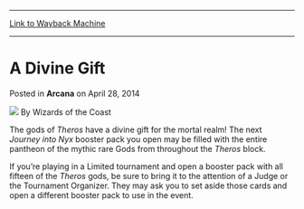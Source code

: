 
---
[Link to Wayback Machine](https://web.archive.org/web/20210429020339/https://magic.wizards.com/en/articles/archive/arcana/divine-gift-2014-04-28-0)

[_metadata_:author]:- "Wizards of the Coast"
[_metadata_:description]:- "The gods of Theros have a divine gift for the mortal realm! The next Journey into Nyx booster pack you open may be filled with the entire pantheon of the mythic rare Gods from throughout the Theros block.If you’re playing in a Limited tournament and open a booster pack with all fifteen of the Theros gods, be sure to bring it to the attention of a Judge or the Tournament"
[_metadata_:generator]:- "Drupal 7 (http://drupal.org)"
[_metadata_:node]:- "652271"
[_metadata_:publish_date]:- "2014-04-28"
[_metadata_:source]:- "div-main-content"
[_metadata_:title]:- "A Divine Gift"
[_metadata_:wayback_capture_timestamp]:- "2021-04-29 02:03:39"
[_metadata_:wayback_raw_url]:- "https://web.archive.org/web/20210429020339id_/https://magic.wizards.com/en/articles/archive/arcana/divine-gift-2014-04-28-0"
[_metadata_:wayback_url]:- "https://magic.wizards.com/en/articles/archive/arcana/divine-gift-2014-04-28-0"
---


A Divine Gift
=============



 Posted in **Arcana**
 on April 28, 2014 






![](https://media.magic.wizards.com/styles/auth_small/public/images/person/wizards_author.jpg)
By Wizards of the Coast












The gods of *Theros* have a divine gift for the mortal realm! The next *Journey into Nyx* booster pack you open may be filled with the entire pantheon of the mythic rare Gods from throughout the *Theros* block.

If you’re playing in a Limited tournament and open a booster pack with all fifteen of the *Theros* gods, be sure to bring it to the attention of a Judge or the Tournament Organizer. They may ask you to set aside those cards and open a different booster pack to use in the event.







